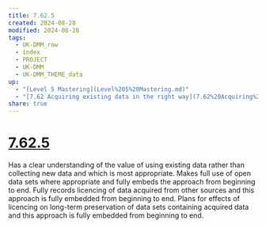 ```yaml
---
title: 7.62.5
created: 2024-08-28
modified: 2024-08-28
tags:
  - UK-DMM_row
  - index
  - PROJECT
  - UK-DMM
  - UK-DMM_THEME_data
up:
  - "[Level 5 Mastering](Level%205%20Mastering.md)"
  - "[7.62 Acquiring existing data in the right way](7.62%20Acquiring%20existing%20data%20in%20the%20right%20way.md)"
share: true
---
```

# [7.62.5](7.62.5.md)

Has a clear understanding of the value of using existing data rather than collecting new data and which is most appropriate. Makes full use of open data sets where appropriate and fully embeds the approach from beginning to end. Fully records licencing of data acquired from other sources and this approach is fully embedded from beginning to end. Plans for effects of licencing on long-term preservation of data sets containing acquired data and this approach is fully embedded from beginning to end.
